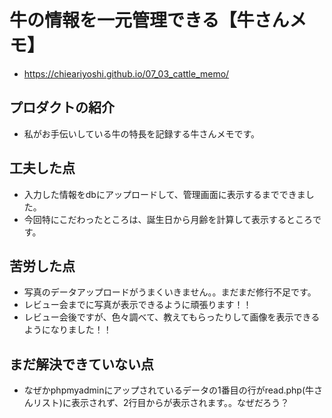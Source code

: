 # 牛の情報を一元管理できる【牛さんメモ】
- https://chieariyoshi.github.io/07_03_cattle_memo/
## プロダクトの紹介
- 私がお手伝いしている牛の特長を記録する牛さんメモです。

## 工夫した点
- 入力した情報をdbにアップロードして、管理画面に表示するまでできました。
- 今回特にこだわったところは、誕生日から月齢を計算して表示するところです。

## 苦労した点
- 写真のデータアップロードがうまくいきません。。まだまだ修行不足です。
- レビュー会までに写真が表示できるように頑張ります！！
- レビュー会後ですが、色々調べて、教えてもらったりして画像を表示できるようになりました！！

## まだ解決できていない点
- なぜかphpmyadminにアップされているデータの1番目の行がread.php(牛さんリスト)に表示されず、2行目からが表示されます。。なぜだろう？
